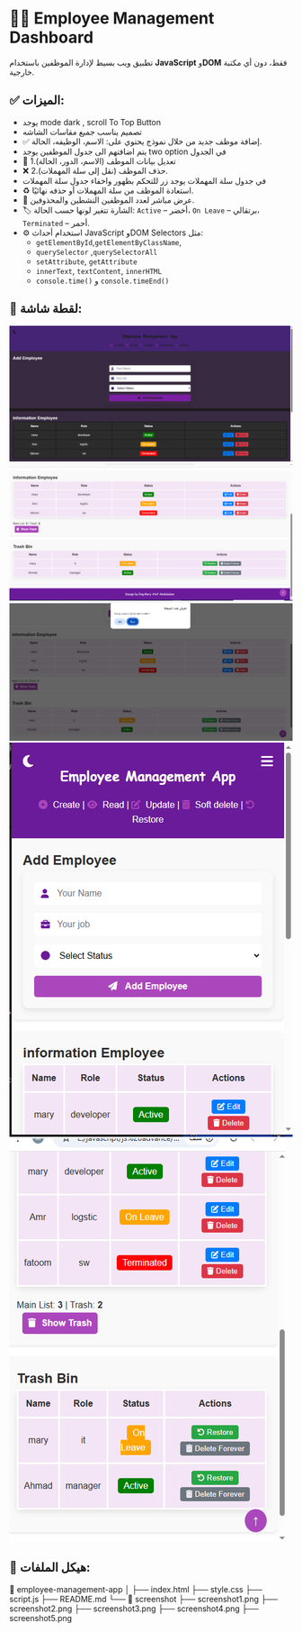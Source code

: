 # 🧑‍💼 Employee Management Dashboard

تطبيق ويب بسيط لإدارة الموظفين باستخدام **JavaScript** و**DOM** فقط، دون أي مكتبة خارجية.



## ✅ الميزات:
- يوجد mode dark , scroll To Top Button
- تصميم يناسب جميع مقاسات الشاشه 
- ✅ إضافة موظف جديد من خلال نموذج يحتوي على: الاسم، الوظيفه، الحالة.
- يتم اضافتهم الى جدول الموظفين 
يوجد two option في الجدول
- 📝 تعديل بيانات الموظف (الاسم، الدور، الحالة).1
- ❌ 2.حذف الموظف (نقل إلى سلة المهملات).
- في جدول سلة المهملات 
يوجد زر للتحكم بظهور واخفاء جدول سلة المهملات
- ♻️ استعادة الموظف من سلة المهملات أو حذفه نهائيًا.
- 🔁 عرض مباشر لعدد الموظفين النشطين والمحذوفين.
- 🏷️ الشارة تتغير لونها حسب الحالة: `Active` – أخضر، `On Leave` – برتقالي، `Terminated` – أحمر.
- ⚙️ استخدام أحداث JavaScript وDOM Selectors مثل:
  - `getElementById`,`getElementByClassName`,
  - `querySelector` ,`querySelectorAll`
  - `setAttribute`, `getAttribute`
  - `innerText`, `textContent`, `innerHTML`
  - `console.time()` و `console.timeEnd()`



## 📸 لقطة شاشة:

![لقطة شاشة للتطبيق اضافه موظف](screenshot/screenshot1.png)
![ لقطة شاشة للتطبيق حدف موظف الى سله المهملات](screenshot/screenshot2.png)
![  لقطة شاشة للتطبيق حدف موظف من سله المهملات نهائيا](screenshot/screenshot3.png)
![لقطة شاشة للتطبيق عند تصغير الشاشه](screenshot/screenshot4.png)
![لقطة شاشة للتطبيق عند تصغير الشاشه](screenshot/screenshot5.png)


## 📂 هيكل الملفات:

📁 employee-management-app
│
├── index.html 
├── style.css 
├── script.js 
├── README.md 
└── 📁 screenshot
    ├── screenshot1.png
    ├── screenshot2.png
    ├── screenshot3.png
    ├── screenshot4.png
    ├── screenshot5.png
